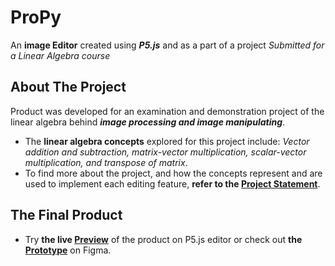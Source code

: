 # ProPy

An **image Editor** created using ***P5.js*** and as a part of a project *Submitted for a Linear Algebra course*

## About The Project
Product was developed for an examination and demonstration project of the linear algebra behind ***image processing and image manipulating***. 
- The **linear algebra concepts** explored for this project include: *Vector addition and subtraction, matrix-vector multiplication, scalar-vector multiplication, and transpose of matrix*. 
- To find more about the project, and how the concepts represent and are used to implement each editing feature, **refer to the [Project Statement](https://docs.google.com/document/d/1LZuh2W37hWYe0ouJwvX6ogkFQNVA_gGZU8O1H4d9nu0/edit?usp=sharing)**. 

## The Final Product
- Try **the live [Preview](https://editor.p5js.org/talarbi/sketches/PxABSQUxs)** of the product on P5.js editor or check out **the [Prototype](https://www.figma.com/file/pASE2MkUSeHnCn0Lul7R7L/M106_UnEssay%3A-Prototype?node-id=0%3A1)** on Figma.

